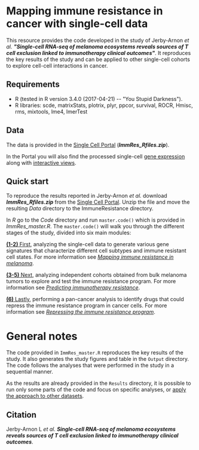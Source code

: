 # **Mapping immune resistance in cancer with single-cell data**

This resource provides the code developed in the study of Jerby-Arnon _et al._ **_"Single-cell RNA-seq of melanoma ecosystems reveals sources of T cell exclusion linked to immunotherapy clinical outcomes"_**. It reproduces the key results of the study and can be applied to other single-cell cohorts to explore cell-cell interactions in cancer.

## **Requirements**

* R (tested in R version 3.4.0 (2017-04-21) -- "You Stupid Darkness").
* R libraries: scde, matrixStats, plotrix, plyr, ppcor, survival, ROCR, Hmisc, rms, mixtools, lme4, lmerTest

## **Data**

The data is provided in the [Single Cell Portal](https://portals.broadinstitute.org/single_cell/study/melanoma-immunotherapy-resistance#study-download) (_**ImmRes_Rfiles.zip**_).

In the Portal you will also find the processed single-cell [gene expression](https://portals.broadinstitute.org/single_cell/study/melanoma-immunotherapy-resistance#study-download) along with [interactive views](https://portals.broadinstitute.org/single_cell/study/melanoma-immunotherapy-resistance#study-visualize).

## **Quick start**

To reproduce the results reported in Jerby-Arnon _et al._ download _**ImmRes_Rfiles.zip**_ from the [Single Cell Portal](https://portals.broadinstitute.org/single_cell/study/melanoma-immunotherapy-resistance#study-download). Unzip the file and move the resulting _Data_ directory to the ImmuneResistance directory. 

In _R_ go to the _Code_ directory and run ```master.code()``` which is provided in _ImmRes_master.R_. The ```master.code()``` will walk you through the different stages of the study, divided into six main modules:

[**(1-2)** First](https://github.com/livnatje/ImmuneResistance/wiki/Mapping-immune-resistance-in-melanoma), analyzing the single-cell data to generate various gene signatures that characterize different cell subtypes and immune resistant cell states. For more information see [_Mapping immune resistance in melanoma_](https://github.com/livnatje/ImmuneResistance/wiki/Mapping-immune-resistance-in-melanoma).

[**(3-5)** Next](https://github.com/livnatje/ImmuneResistance/wiki/Predicting-immunotherapy-resistance), analyzing independent cohorts obtained from bulk melanoma tumors to explore and test the immune resistance program. For more information see [_Predicting immunotherapy resistance_](https://github.com/livnatje/ImmuneResistance/wiki/Predicting-immunotherapy-resistance).

[**(6)** Lastly](https://github.com/livnatje/ImmuneResistance/wiki/Repressing-the-immune-resistance-program), performing a pan-cancer analysis to identify drugs that could repress the immune resistance program in cancer cells. For more information see [_Repressing the immune resistance program_](https://github.com/livnatje/ImmuneResistance/wiki/Repressing-the-immune-resistance-program).

# General notes

The code provided in ```ImmRes_master.R``` reproduces the key results of the study. It also generates the study figures and table in the ```Output``` directory. The code follows the analyses that were performed in the study in a sequential manner. 

As the results are already provided in the ```Results``` directory, it is possible to run only some parts of the code and focus on specific analyses, or [apply the approach to other datasets](https://github.com/livnatje/ImmuneResistance/wiki/Applying-the-approach-to-other-datasets).

## Citation

Jerby-Arnon L _et al._ _**Single-cell RNA-seq of melanoma ecosystems reveals sources of T cell exclusion linked to immunotherapy clinical outcomes**_.
